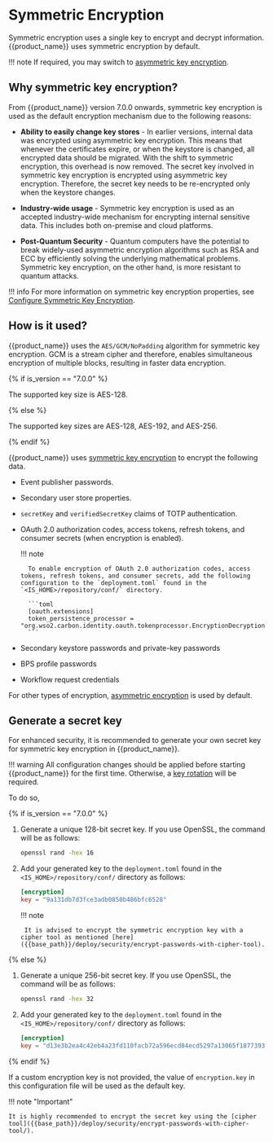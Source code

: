 # Symmetric Encryption

Symmetric encryption uses a single key to encrypt and decrypt information. {{product_name}} uses symmetric encryption by default.

!!! note
    If required, you may switch to [asymmetric key encryption]({{base_path}}/deploy/security/asymmetric-encryption/).

## Why symmetric key encryption?

From {{product_name}} version 7.0.0 onwards, symmetric key encryption is used as the default encryption mechanism due to the following reasons:

- **Ability to easily change key stores** - In earlier versions, internal data was encrypted using asymmetric key encryption. This means that whenever the certificates expire, or when the keystore is changed, all encrypted data should be migrated. With the shift to symmetric encryption, this overhead is now removed. The secret key involved in symmetric key encryption is encrypted using asymmetric key encryption. Therefore, the secret key needs to be re-encrypted only when the keystore changes.

- **Industry-wide usage** - Symmetric key encryption is used as an accepted industry-wide mechanism for encrypting internal sensitive data. This includes both on-premise and cloud platforms. 

- **Post-Quantum Security** - Quantum computers have the potential to break widely-used asymmetric encryption algorithms such as RSA and ECC by efficiently solving the underlying mathematical problems. Symmetric key encryption, on the other hand, is more resistant to quantum attacks. 

!!! info
    For more information on symmetric key encryption properties, see [Configure Symmetric Key Encryption]({{base_path}}/deploy/security/symmetric-encryption/use-symmetric-encryption).

## How is it used?

{{product_name}} uses the `AES/GCM/NoPadding` algorithm for symmetric key encryption. GCM is a stream cipher and therefore, enables simultaneous encryption of multiple blocks, resulting in faster data encryption.

{% if is_version == "7.0.0" %}

The supported key size is AES-128. 

{% else %}

The supported key sizes are AES-128, AES-192, and AES-256.

{% endif %}

{{product_name}} uses [symmetric key encryption]({{base_path}}/deploy/security/symmetric-encryption) to encrypt the following data.

- Event publisher passwords.
- Secondary user store properties.
- `secretKey` and `verifiedSecretKey` claims of TOTP authentication.
- OAuth 2.0 authorization codes, access tokens, refresh tokens, and consumer secrets (when encryption is enabled).
    
    !!! note
    
        To enable encryption of OAuth 2.0 authorization codes, access tokens, refresh tokens, and consumer secrets, add the following configuration to the `deployment.toml` found in the `<IS_HOME>/repository/conf/` directory.
        
        ```toml
        [oauth.extensions]
        token_persistence_processor = "org.wso2.carbon.identity.oauth.tokenprocessor.EncryptionDecryptionPersistenceProcessor" 
        ```

- Secondary keystore passwords and private-key passwords
- BPS profile passwords
- Workflow request credentials

For other types of encryption, [asymmetric encryption]({{base_path}}/deploy/security/asymmetric-encryption) is used by default.

## Generate a secret key

For enhanced security, it is recommended to generate your own secret key for symmetric key encryption in {{product_name}}.

!!! warning
    All configuration changes should be applied before starting {{product_name}} for the first time. Otherwise, a [key rotation]({{base_path}}/deploy/security/symmetric-encryption/blue-green-data-encryption-keyrotation) will be required.

To do so,

{% if is_version == "7.0.0" %}

1. Generate a unique 128-bit secret key. If you use OpenSSL, the command will be as follows:

    ```bash
    openssl rand -hex 16
    ```

2. Add your generated key to the `deployment.toml` found in the `<IS_HOME>/repository/conf/` directory as follows:

    ```toml
    [encryption]
    key = "9a131db7d3fce3adb0850b486bfc6528"
    ```  

    !!! note

        It is advised to encrypt the symmetric encryption key with a cipher tool as mentioned [here]({{base_path}}/deploy/security/encrypt-passwords-with-cipher-tool).
{% else %}

1. Generate a unique 256-bit secret key. If you use OpenSSL, the command will be as follows:

    ```bash
    openssl rand -hex 32
    ```

2. Add your generated key to the `deployment.toml` found in the `<IS_HOME>/repository/conf/` directory as follows:

    ```toml
    [encryption]
    key = "d13e3b2ea4c42eb4a23fd110facb72a596ecd84ecd5297a13065f1877393eccf"
    ```  

{% endif %}

If a custom encryption key is not provided, the value of `encryption.key` in this configuration file will be used as the default key.

!!! note "Important"

    It is highly recommended to encrypt the secret key using the [cipher tool]({{base_path}}/deploy/security/encrypt-passwords-with-cipher-tool/).


